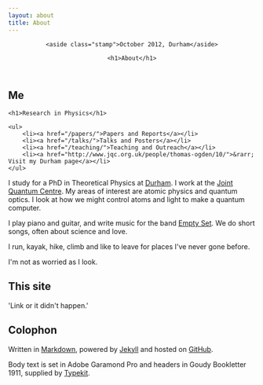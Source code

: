 ```yaml
---
layout: about
title: About
---
```


<header>

    <aside class="stamp">October 2012, Durham</aside>

    <h1>About</h1>

</header>

## Me

<aside class="sidebox">

    <h1>Research in Physics</h1>

    <ul>
        <li><a href="/papers/">Papers and Reports</a></li>
        <li><a href="/talks/">Talks and Posters</a></li>
        <li><a href="/teaching/">Teaching and Outreach</a></li>
        <li><a href="http://www.jqc.org.uk/people/thomas-ogden/10/">&rarr; Visit my Durham page</a></li>
    </ul>

</aside>

I study for a PhD in Theoretical Physics at [Durham](http://www.durham.ac.uk/). I work at the [Joint Quantum Centre](http://www.jqc.org.uk). My areas of interest are atomic physics and quantum optics. I look at how we might control atoms and light to make a quantum computer.

 
<!-- 
<aside class="sidebox">

    <h1>Songwriting</h1>

    <ul>
        <li><a href="">Records</a></li>
        <li><a href="">Interviews</a></li>
        <li><a href="/">&rarr; Visit the Empty Set site</a></li>
    </ul>

</aside>
 -->


I play piano and guitar, and write music for the band [Empty Set](http://emptyset.co.uk/). We do short songs, often about science and love.

<!-- 
<aside class="sidebox">

    <h1>Code</h1>

    <ul>
        <li><a href="/">&rarr; Visit the Dinorwic site</a></li>
        <li><a href="/">&rarr; Visit my GitHub Repos</a></li>
    </ul>

</aside>
 -->

I run, kayak, hike, climb and like to leave for places I've never gone before.

<!-- 
I think curiosity and persistence are what you need to be a good physicist, in fact a good most things. And 'goddamnit be kind'.
 -->

I'm not as worried as I look.

<!-- 
## Previously

I was born in north Wales and grew up in Manchester. Both feel like home.

I started learning computers aged ten, when I wrote a program to tell me which fixture was next in my Subbuteo league and update the table when I put in the result. I started my first web 'enterprise' in 1997, when I was fourteen and the web was just a toddler. I made a homepage for a local company and built my school's first site. I still find making websites fun, so I often tinker here.

I got my bachelor's degree in Mathematics &amp; Physics from the [University of Warwick](http://warwick.ac.uk/) in 2004. I then worked as a graduate Electrical Engineer, designing the electrics and control software for four clean water plants in Cambridgeshire and Suffolk. I then founded a consultancy, Dinorwic, and developed software for clients including multinational companies in manufacturing and scientific services.

I always loved thinking about science, so I decided to return to solving problems of the physical sort in 2009,  at the same time fulfilling a dream to move to Sweden. After two years of living in  beautiful Stockholm, I took my master's degree in Computational Physics from [Stockholms Universitet](http://www.su.se/) in 2011.

That summer I came back to Britain to be with my girlfriend Livy, taking a position at Durham, and here we happily are.
 -->

## This site

'Link or it didn't happen.'

## Colophon

Written in [Markdown](http://daringfireball.net/projects/markdown/), powered by [Jekyll](http://github.com/mojombo/jekyll) and hosted on [GitHub](http://pages.github.com/).

Body text is set in Adobe Garamond Pro and headers in Goudy Bookletter 1911, supplied by [Typekit](https://typekit.com/).